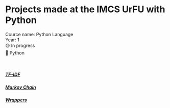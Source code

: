 # Projects made at the IMCS UrFU with Python
Cource name: Python Language <br>
Year: 1 <br>
🟡 In progress <br> 
:large_blue_circle: Python <br>

<br>

##### [TF-IDF](https://github.com/aqerd/imcs-py/tree/main/TF-IDF)
##### [Markov Chain](https://github.com/aqerd/imcs-py/tree/main/Markov%20Chain)
##### [Wrappers](https://github.com/aqerd/imcs-py/tree/main/Wrappers)
